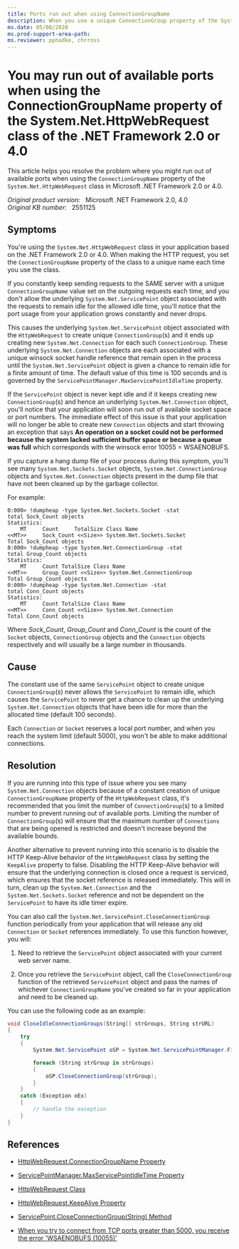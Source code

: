 ```yaml
---
title: Ports run out when using ConnectionGroupName
description: When you use a unique ConnectionGroup property of the System.Net.HttpWebRequest class of the .NET Framework 2.0 or 4.0, you may run out of available ports. Provides a resolution for this problem.
ms.date: 05/08/2020
ms.prod-support-area-path:
ms.reviewer: pphadke, chrross
---
```

# You may run out of available ports when using the ConnectionGroupName property of the System.Net.HttpWebRequest class of the .NET Framework 2.0 or 4.0

This article helps you resolve the problem where you might run out of available ports when using the `ConnectionGroupName` property of the `System.Net.HttpWebRequest` class in Microsoft .NET Framework 2.0 or 4.0.

_Original product version:_ &nbsp; Microsoft .NET Framework 2.0, 4.0  
_Original KB number:_ &nbsp; 2551125

## Symptoms

You're using the `System.Net.HttpWebRequest` class in your application based on the .NET Framework 2.0 or 4.0. When making the HTTP request, you set the `ConnectionGroupName` property of the class to a unique name each time you use the class.

If you constantly keep sending requests to the SAME server with a unique `ConnectionGroupName` value set on the outgoing requests each time, and you don't allow the underlying `System.Net.ServicePoint` object associated with the requests to remain idle for the allowed idle time, you'll notice that the port usage from your application grows constantly and never drops.

This causes the underlying `System.Net.ServicePoint` object associated with the `HttpWebRequest` to create unique `ConnectionGroup`(s) and it ends up creating new `System.Net.Connection` for each such `ConnectionGroup`. These underlying `System.Net.Connection` objects are each associated with a unique winsock socket handle reference that remain open in the process until the `System.Net.ServicePoint` object is given a chance to remain idle for a finite amount of time. The default value of this time is 100 seconds and is governed by the `ServicePointManager.MaxServicePointIdleTime` property.

If the `ServicePoint` object is never kept idle and if it keeps creating new `ConnectionGroup`(s) and hence an underlying `System.Net.Connection` object, you'll notice that your application will soon run out of available socket space or port numbers. The immediate effect of this issue is that your application will no longer be able to create new `Connection` objects and start throwing an exception that says **An operation on a socket could not be performed because the system lacked sufficient buffer space or because a queue was full** which corresponds with the winsock error 10055 = WSAENOBUFS.

If you capture a hang dump file of your process during this symptom, you'll see many `System.Net.Sockets.Socket` objects, `System.Net.ConnectionGroup` objects and `System.Net.Connection` objects present in the dump file that have not been cleaned up by the garbage collector.

For example:

```console
0:000> !dumpheap -type System.Net.Sockets.Socket -stat
total Sock_Count objects
Statistics:
    MT     Count     TotalSize Class Name
<<MT>>     Sock_Count <<Size>> System.Net.Sockets.Socket
Total Sock_Count objects
0:000> !dumpheap -type System.Net.ConnectionGroup -stat
total Group_Count objects
Statistics:
    MT     Count TotalSize Class Name
<<MT>>     Group_Count <<Size>> System.Net.ConnectionGroup
Total Group_Count objects
0:000> !dumpheap -type System.Net.Connection -stat
total Conn_Count objects
Statistics:
    MT     Count TotalSize Class Name
<<MT>>     Conn_Count <<Size>> System.Net.Connection
Total Conn_Count objects
```

Where *Sock_Count*, *Group_Count* and *Conn_Count* is the count of the `Socket` objects, `ConnectionGroup` objects and the `Connection` objects respectively and will usually be a large number in thousands.

## Cause

The constant use of the same `ServicePoint` object to create unique `ConnectionGroup`(s) never allows the `ServicePoint` to remain idle, which causes the `ServicePoint` to never get a chance to clean up the underlying `System.Net.Connection` objects that have been idle for more than the allocated time (default 100 seconds).

Each `Connection` or `Socket` reserves a local port number, and when you reach the system limit (default 5000), you won't be able to make additional connections.

## Resolution

If you are running into this type of issue where you see many `System.Net.Connection` objects because of a constant creation of unique `ConnectionGroupName` property of the `HttpWebRequest` class, it's recommended that you limit the number of `ConnectionGroup`(s) to a limited number to prevent running out of available ports. Limiting the number of `ConnectionGroup`(s) will ensure that the maximum number of `Connections` that are being opened is restricted and doesn't increase beyond the available bounds.

Another alternative to prevent running into this scenario is to disable the HTTP Keep-Alive behavior of the `HttpWebRequest` class by setting the `KeepAlive` property to false. Disabling the HTTP Keep-Alive behavior will ensure that the underlying connection is closed once a request is serviced, which ensures that the socket reference is released immediately. This will in turn, clean up the `System.Net.Connection` and the `System.Net.Sockets.Socket` reference and not be dependent on the `ServicePoint` to have its idle timer expire.

You can also call the `System.Net.ServicePoint.CloseConnectionGroup` function periodically from your application that will release any old `Connection` or `Socket` references immediately. To use this function however, you will:

1. Need to retrieve the `ServicePoint` object associated with your current web server name.

2. Once you retrieve the `ServicePoint` object, call the `CloseConnectionGroup` function of the retrieved `ServicePoint` object and pass the names of whichever `ConnectionGroupName` you've created so far in your application and need to be cleaned up.

You can use the following code as an example:

```csharp
void CloseIdleConnectionGroups(String[] strGroups, String strURL)
{
    try
    {
        System.Net.ServicePoint oSP = System.Net.ServicePointManager.FindServicePoint(new Uri(strURL));

        foreach (String strGroup in strGroups)
        {
            oSP.CloseConnectionGroup(strGroup);
        }
    }
    catch (Exception oEx)
    {
        // handle the exception
    }
}
```

## References

- [HttpWebRequest.ConnectionGroupName Property](/dotnet/api/system.net.httpwebrequest.connectiongroupname?&view=netcore-3.1)

- [ServicePointManager.MaxServicePointIdleTime Property](/dotnet/api/system.net.servicepointmanager.maxservicepointidletime?&view=netcore-3.1)

- [HttpWebRequest Class](/dotnet/api/system.net.httpwebrequest?&view=netcore-3.1)

- [HttpWebRequest.KeepAlive Property](/dotnet/api/system.net.httpwebrequest.keepalive?&view=netcore-3.1)

- [ServicePoint.CloseConnectionGroup(String) Method](/dotnet/api/system.net.servicepoint.closeconnectiongroup?&view=netcore-3.1)

- [When you try to connect from TCP ports greater than 5000, you receive the error 'WSAENOBUFS (10055)'](https://support.microsoft.com/help/196271)
